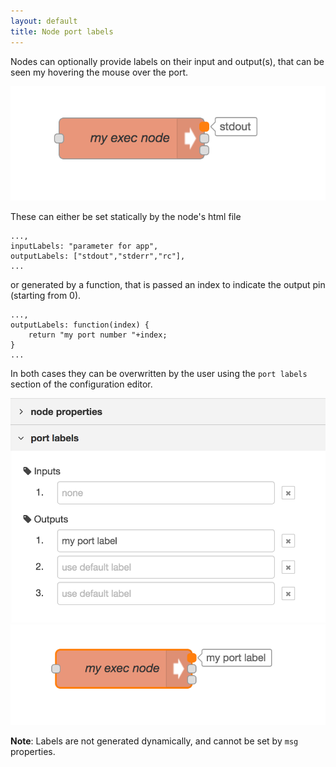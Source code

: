 ```yaml
---
layout: default
title: Node port labels
---
```


Nodes can optionally provide labels on their input and output(s), that can be seen my hovering the mouse over the port.

<div style="text-align: center">
    <img title="port labels" src="images/node-labels.png"/>
</div>

These can either be set statically by the node's html file

    ...,
    inputLabels: "parameter for app",
    outputLabels: ["stdout","stderr","rc"],
    ...

or generated by a function, that is passed an index to indicate the output pin (starting from 0).

    ...,
    outputLabels: function(index) {
        return "my port number "+index;
    }
    ...


In both cases they can be overwritten by the user using the `port labels` section of the configuration editor.

<div style="text-align: center">
    <img title="port label editor" src="images/node-labels-override.png"/>
</div>

<div style="text-align: center">
    <img title="port custom labels" src="images/node-labels-custom.png"/>
</div>

**Note**: Labels are not generated dynamically, and cannot be set by `msg` properties.
